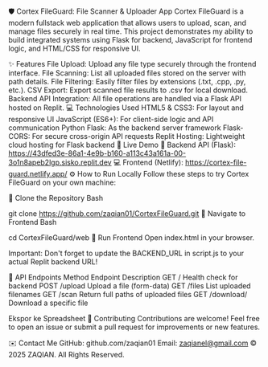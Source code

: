 🛡️ Cortex FileGuard: File Scanner & Uploader App
Cortex FileGuard is a modern fullstack web application that allows users to upload, scan, and manage files securely in real time. This project demonstrates my ability to build integrated systems using Flask for backend, JavaScript for frontend logic, and HTML/CSS for responsive UI.

✨ Features
File Upload: Upload any file type securely through the frontend interface.
File Scanning: List all uploaded files stored on the server with path details.
File Filtering: Easily filter files by extensions (.txt, .cpp, .py, etc.).
CSV Export: Export scanned file results to .csv for local download.
Backend API Integration: All file operations are handled via a Flask API hosted on Replit.
💻 Technologies Used
HTML5 & CSS3: For layout and responsive UI
JavaScript (ES6+): For client-side logic and API communication
Python Flask: As the backend server framework
Flask-CORS: For secure cross-origin API requests
Replit Hosting: Lightweight cloud hosting for Flask backend
🚀 Live Demo
🔧 Backend API (Flask): https://43dfed3e-86a1-4e9b-b160-a113c43a161a-00-3o1n8apeb2lgp.sisko.replit.dev
💻 Frontend (Netlify): https://cortex-file-guard.netlify.app/
⚙️ How to Run Locally
Follow these steps to try Cortex FileGuard on your own machine:

🔹 Clone the Repository
Bash

git clone https://github.com/zaqian01/CortexFileGuard.git
🔹 Navigate to Frontend
Bash

cd CortexFileGuard/web
🔹 Run Frontend
Open index.html in your browser.

Important: Don't forget to update the BACKEND_URL in script.js to your actual Replit backend URL!

🔌 API Endpoints
Method	Endpoint	Description
GET	/	Health check for backend
POST	/upload	Upload a file (form-data)
GET	/files	List uploaded filenames
GET	/scan	Return full paths of uploaded files
GET	/download/<filename>	Download a specific file

Ekspor ke Spreadsheet
🤝 Contributing
Contributions are welcome! Feel free to open an issue or submit a pull request for improvements or new features.

✉️ Contact Me
GitHub: github.com/zaqian01
Email: zaqianel@gmail.com
© 2025 ZAQIAN. All Rights Reserved.
